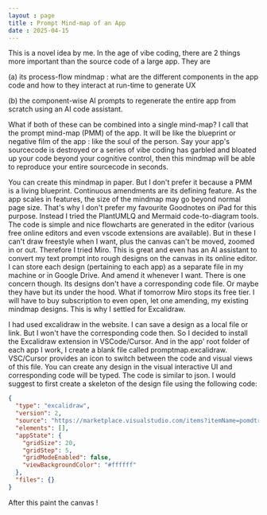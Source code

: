 ```yaml
---
layout : page
title : Prompt Mind-map of an App
date : 2025-04-15
---
```


This is a novel idea by me. In the age of vibe coding, there are 2 things more important than the source code of a large app. They are 

(a) its process-flow mindmap : what are the different components in the app code and how to they interact at run-time to generate UX 

(b) the component-wise AI prompts to regenerate the entire app from scratch using an AI code assistant. 

What if both of these can be combined into a single mind-map? I call that the prompt mind-map (PMM) of the app. It will be like the blueprint or negative film of the app : like the soul of the person. Say your app's sourcecode is destroyed or a series of vibe coding has garbled and bloated up your code beyond your cognitive control, then this mindmap will be able to reproduce your entire sourcecode in seconds.

You can create this mindmap in paper. But I don't prefer it because a PMM is a living blueprint. Continuous amendments are its defining feature. As the app scales in features, the size of the mindmap may go beyond normal page size. That's why I don't prefer my favourite Goodnotes on iPad for this purpose. Instead I tried the PlantUMLQ and Mermaid code-to-diagram tools. The code is simple and nice flowcharts are generated in the editor (various free online editors and even vscode extensions are available). But in these I can't draw freestyle when I want, plus the canvas can't be moved, zoomed in or out. Therefore I tried Miro. This is great and even has an AI assistant to convert my text prompt into rough designs on the canvas in its online editor. I can store each design (pertaining to each app) as a separate file in my machine or in Google Drive. And amend it whenever I want. There is one concern though. Its designs don't have a corresponding code file. Or maybe they have but its under the hood. What if tomorrow Miro stops its free tier. I will have to buy subscription to even open, let one amending, my existing mindmap designs. This is why I settled for Excalidraw.

I had used excalidraw in the website. I can save a design as a local file or link. But I won't have the corresponding code then. So I decided to install the Excalidraw extension in VSCode/Cursor. And in the app' root folder of each app I work, I create a blank file called promptmap.excalidraw. VSC/Cursor provides an icon to switch between the code and visual views of this file. You can create any design in the visual interactive UI and corresponding code will be typed. The code is similar to json. I would suggest to first create a skeleton of the design file using the following code:

```json
{
  "type": "excalidraw",
  "version": 2,
  "source": "https://marketplace.visualstudio.com/items?itemName=pomdtr.excalidraw-editor",
  "elements": [],
  "appState": {
    "gridSize": 20,
    "gridStep": 5,
    "gridModeEnabled": false,
    "viewBackgroundColor": "#ffffff"
  },
  "files": {}
}
```

After this paint the canvas !
